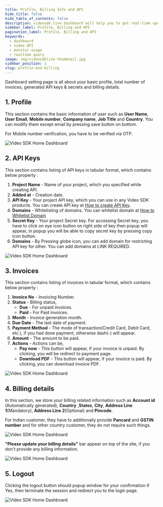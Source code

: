 ```yaml
---
title: Profile, Billing Info and API
hide_title: false
hide_table_of_contents: false
description: videosdk.live dashboard will help you to get real-time updates of all the meetings, live streams and videos. It will also help you to monitor services.
sidebar_label: Profile, Billing and API
pagination_label: Profile, Billing and API
keywords:
  - dashboard
  - video API
  - monitor usage
  - realtime query
image: img/videosdklive-thumbnail.jpg
sidebar_position: 1
slug: profile-and-billing
---
```


Dashboard setting page is all about your basic profile, total number of invoices, generated API keys & secrets and billing details.

## 1. Profile

This section contains the basic information of user such as **User Name**, **User Email**, **Mobile number**, **Company name**, **Job Title** and **Country**. You can modify them except email by pressing save button on bottom.

For Mobile number verification, you have to be verified via OTP.

![Video SDK Home Dashboard](/img/dashboard/setting-profile.png)

## 2. API Keys

This section contains listing of API keys in tabular format, which contains below property :

1. **Project Name** - Name of your project, which you specified while creating API.
2. **Added at** - Creation date.
3. **API Key** - Your project API key, which you can use in any Video SDK products. You can create API key at [How to create API Key](/docs/guide/dashboard/create-api-key).
4. **Domains** - Whitelisting of domains. You can whitelist domain at [How to Whitelist Domain](/docs/guide/dashboard/domain-whitelisting)
5. **Secret Key** - Your project Secret key. For accessing Secret key, you have to click on eye icon button on right side of key then popup will appear, in popup you will be able to copy secret key by pressing copy icon button.
6. **Domains** - By Pressing globe icon, you can add domain for restricting API key for other. You can add domains at LINK REQUIRED.

![Video SDK Home Dashboard](/img/dashboard/setting-apikey.png)

## 3. Invoices

This section contains listing of invoices in tabular format, which contains below property :

1. **Invoice No** - Invoicing Number.
2. **Status** - Billing status,
   - **Due** - For unpaid invoices.
   - **Paid** - For Paid invoices.
3. **Month** - Invoice generation month.
4. **Due Date** - The last date of payment.
5. **Payment Method** - The mode of transaction(Credit Card, Debit Card, etc.), if you had done payment, otherwise dash(-) will appear.
6. **Amount** - The amount to be paid.
7. **Actions** - Actions can be,
   - **Pay now** - This button will appear, if your invoice is unpaid. By clicking, you will be redirect to payment page.
   - **Download PDF** - This button will appear, if your invoice is paid. By clicking, you can download invoice PDF.

![Video SDK Home Dashboard](/img/dashboard/setting-invoice.png)

## 4. Billing details

In this section, we store your billing related information such as **Account id** (Automatically generated), **Country** ,**States**, **City**, **Address Line 1**(Mandatory), **Address Line 2**(Optional) and **Pincode**.

For Indian customer, they have to additionally provide **Pancard** and **GSTIN number** and for other country customer, they do not require such things.

![Video SDK Home Dashboard](/img/dashboard/setting-billing.png)

**"Please update your billing details"** bar appear on top of the site, if you don't provide any billing information.

![Video SDK Home Dashboard](/img/dashboard/update-billing.png)

## 5. Logout

Clicking the logout button should popup window for your confirmation if Yes, then terminate the session and redirect you to the login page.

![Video SDK Home Dashboard](/img/dashboard/logout.png)
